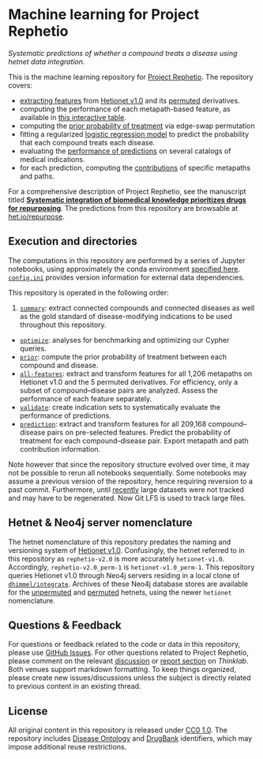 # Machine learning for Project Rephetio

_Systematic predictions of whether a compound treats a disease using hetnet data integration._

This is the machine learning repository for [Project Rephetio](http://thinklab.com/p/rephetio "Rephetio on Thinklab · Repurposing drugs on a hetnet"). The repository covers:

+ [extracting features](https://thinklab.com/d/210#2) from [Hetionet v1.0](https://github.com/dhimmel/hetionet/tree/59c448fd912555f84b9822b4f49b431b696aea15) and its [permuted](https://thinklab.com/d/178) derivatives.
+ computing the performance of each metapath-based feature, as available in [this interactive table](http://het.io/repurpose/metapaths.html).
+ computing the [prior probability of treatment](https://thinklab.com/d/201#2) via edge-swap permutation
+ fitting a regularized [logistic regression model](https://thinklab.com/d/210#4) to predict the probability that each compound treats each disease.
+ evaluating the [performance of predictions](https://thinklab.com/d/203#2) on several catalogs of medical indications.
+ for each prediction, computing the [contributions](https://thinklab.com/discussion/d/229#2) of specific metapaths and paths.

For a comprehensive description of Project Rephetio, see the manuscript titled [**Systematic integration of biomedical knowledge prioritizes drugs for repurposing**](https://doi.org/10.1101/087619). The predictions from this repository are browsable at [het.io/repurpose](http://het.io/repurpose/ "Project Rephetio Prediction Browser").

## Execution and directories

The computations in this repository are performed by a series of Jupyter notebooks, using approximately the conda environment [specified here](https://github.com/dhimmel/integrate/blob/725f4e4b4a737cfb15abe55ef36386c23e1c4f1f/environment.yml). [`config.ini`](config.ini) provides version information for external data dependencies. 

This repository is operated in the following order:

1. [`summary`](summary): extract connected compounds and connected diseases as well as the gold standard of disease-modifying indications to be used throughout this repository.
+ [`optimize`](optimize): analyses for benchmarking and optimizing our Cypher queries.
+ [`prior`](prior): compute the prior probability of treatment between each compound and disease.
+ [`all-features`](all-features): extract and transform features for all 1,206 metapaths on Hetionet v1.0 and the 5 permuted derivatives. For efficiency, only a subset of compound–disease pairs are analyzed. Assess the performance of each feature separately.
+ [`validate`](validate): create indication sets to systematically evaluate the performance of predictions.
+ [`prediction`](prediction): extract and transform features for all 209,168 compound–disease pairs on pre-selected features. Predict the probability of treatment for each compound–disease pair. Export metapath and path contribution information.

Note however that since the repository structure evolved over time, it may not be possible to rerun all notebooks sequentially. Some notebooks may assume a previous version of the repository, hence requiring reversion to a past commit. Furthermore, until [recently](https://github.com/dhimmel/learn/commit/8792c2e408e790cd8d77adb34d013961f4d5c4f0) large datasets were not tracked and may have to be regenerated. Now Git LFS is used to track large files.

## Hetnet & Neo4j server nomenclature

The hetnet nomenclature of this repository predates the naming and versioning system of [Hetionet v1.0](https://github.com/dhimmel/hetionet/tree/59c448fd912555f84b9822b4f49b431b696aea15). Confusingly, the hetnet referred to in this repository as `rephetio-v2.0` is more accurately `hetionet-v1.0`. Accordingly, `rephetio-v2.0_perm-1` is `hetionet-v1.0_perm-1`. This repository queries Hetionet v1.0 through Neo4j servers residing in a local clone of [`dhimmel/integrate`](https://github.com/dhimmel/integrate/tree/725f4e4b4a737cfb15abe55ef36386c23e1c4f1f). Archives of these Neo4j database stores are available for the [unpermuted](https://github.com/dhimmel/hetionet/blob/7eec671b230212b5cd5b92f583884639045c4735/hetnet/neo4j/hetionet-v1.0.db.tar.bz2) and [permuted](https://github.com/dhimmel/hetionet/tree/7eec671b230212b5cd5b92f583884639045c4735/hetnet/permuted/neo4j) hetnets, using the newer `hetionet` nomenclature.

## Questions & Feedback

For questions or feedback related to the code or data in this repository, please use [GitHub Issues](https://github.com/dhimmel/learn/issues). For other questions related to Project Rephetio, please comment on the relevant [discussion](https://thinklab.com/p/rephetio/discussion) or [report section](https://thinklab.com/doc/7/review) on _Thinklab_. Both venues support markdown formatting. To keep things organized, please create new issues/discussions unless the subject is directly related to previous content in an existing thread.

## License

All original content in this repository is released under [CC0 1.0](https://creativecommons.org/publicdomain/zero/1.0/ "CC0 1.0 Universal · Public Domain Dedication"). The repository includes [Disease Ontology](http://disease-ontology.org/) and [DrugBank](http://www.drugbank.ca/) identifiers, which may impose additional reuse restrictions.
